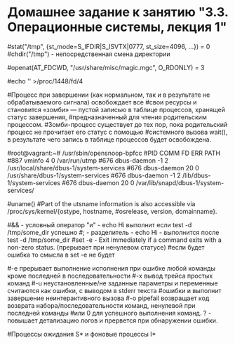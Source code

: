 # Домашнее задание к занятию "3.3. Операционные системы, лекция 1"

<!-- 1.Какой системный вызов делает команда cd? В прошлом ДЗ мы выяснили, что cd не является самостоятельной программой, это shell builtin, поэтому запустить strace непосредственно на cd не получится. Тем не менее, вы можете запустить strace на /bin/bash -c 'cd /tmp'. В этом случае вы увидите полный список системных вызовов, которые делает сам bash при старте. Вам нужно найти тот единственный, который относится именно к cd. Обратите внимание, что strace выдаёт результат своей работы в поток stderr, а не в stdout. -->
#stat("/tmp", {st_mode=S_IFDIR|S_ISVTX|0777, st_size=4096, ...}) = 0
#chdir("/tmp") - непосредственная смена директории

<!-- 2.Попробуйте использовать команду file на объекты разных типов на файловой системе. Например:
vagrant@netology1:~$ file /dev/tty
/dev/tty: character special (5/0)
vagrant@netology1:~$ file /dev/sda
/dev/sda: block special (8/0)
vagrant@netology1:~$ file /bin/bash
/bin/bash: ELF 64-bit LSB shared object, x86-64
Используя strace выясните, где находится база данных file на основании которой она делает свои догадки. -->
#openat(AT_FDCWD, "/usr/share/misc/magic.mgc", O_RDONLY) = 3

<!-- 3.Предположим, приложение пишет лог в текстовый файл. Этот файл оказался удален (deleted в lsof), однако возможности сигналом сказать приложению переоткрыть файлы или просто перезапустить приложение – нет. Так как приложение продолжает писать в удаленный файл, место на диске постепенно заканчивается. Основываясь на знаниях о перенаправлении потоков предложите способ обнуления открытого удаленного файла (чтобы освободить место на файловой системе). -->
#echo '' >/proc/1448/fd/4

<!-- 4.Занимают ли зомби-процессы какие-то ресурсы в ОС (CPU, RAM, IO)? -->
#Процесс при завершении (как нормальном, так и в результате не обрабатываемого сигнала) освобождает все 
#свои ресурсы и становится «зомби» — пустой записью в таблице процессов, хранящей статус завершения, 
#предназначенный для чтения родительским процессом.
#Зомби-процесс существует до тех пор, пока родительский процесс не прочитает его статус с помощью 
#системного вызова wait(), в результате чего запись в таблице процессов будет освобождена.

<!-- 5.В iovisor BCC есть утилита opensnoop:
root@vagrant:~# dpkg -L bpfcc-tools | grep sbin/opensnoop
/usr/sbin/opensnoop-bpfcc
На какие файлы вы увидели вызовы группы open за первую секунду работы утилиты? Воспользуйтесь пакетом bpfcc-tools для Ubuntu 20.04. Дополнительные сведения по установке. -->

#root@vagrant:~# /usr/sbin/opensnoop-bpfcc
#PID    COMM               FD ERR PATH
#887    vminfo              4   0 /var/run/utmp
#676    dbus-daemon        -1   2 /usr/local/share/dbus-1/system-services
#676    dbus-daemon        20   0 /usr/share/dbus-1/system-services
#676    dbus-daemon        -1   2 /lib/dbus-1/system-services
#676    dbus-daemon        20   0 /var/lib/snapd/dbus-1/system-services/


<!-- 6.Какой системный вызов использует uname -a? Приведите цитату из man по этому системному вызову, где описывается альтернативное местоположение в /proc, где можно узнать версию ядра и релиз ОС. -->
#uname()
#Part of the utsname information is also accessible  via  /proc/sys/kernel/{ostype, hostname, 
#osrelease, version, domainname}.

<!-- 7.Чем отличается последовательность команд через ; и через && в bash? Например:
root@netology1:~# test -d /tmp/some_dir; echo Hi
Hi
root@netology1:~# test -d /tmp/some_dir && echo Hi
root@netology1:~#
Есть ли смысл использовать в bash &&, если применить set -e? -->
#&& -  условный оператор "и" - echo Hi выполнит если test -d /tmp/some_dir успешно
#; 	- разделитель - echo Hi - выполнится после test -d /tmp/some_dir
#set -e - Exit immediately if a command exits with a non-zero status. (прерывает при ненулевом статусе)
#если будет ошибка то смысла в set -e не будет

<!-- 8.Из каких опций состоит режим bash set -euxo pipefail и почему его хорошо было бы использовать в сценариях? -->
#-e прерывает выполнение исполнения при ошибке любой команды кроме последней в последовательности 
#-x вывод трейса простых команд 
#-u неустановленные/не заданные параметры и переменные считаются как ошибки, с выводом в stderr текста 
#ошибки и выполнит завершение неинтерактивного вызова
#-o pipefail возвращает код возврата набора/последовательности команд, ненулевой при последней команды 
#или 0 для успешного выполнения команд.
? - повышает детализацию логов и прервется при обнаружении ошибки.

<!-- 9.Используя -o stat для ps, определите, какой наиболее часто встречающийся статус у процессов в системе. В man ps ознакомьтесь (/PROCESS STATE CODES) что значат дополнительные к основной заглавной буквы статуса процессов. Его можно не учитывать при расчете (считать S, Ss или Ssl равнозначными). -->
#Процессы ожидания S* и фоновые процессы I*
